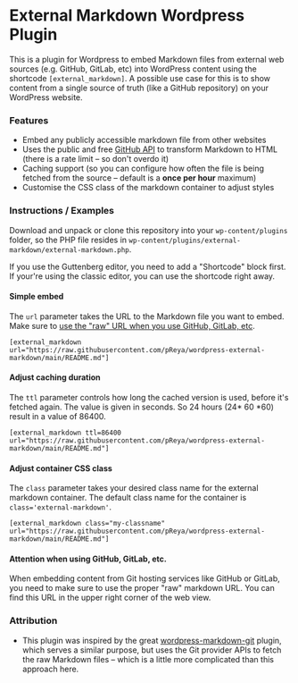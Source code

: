 # External Markdown Wordpress Plugin

This is a plugin for Wordpress to embed Markdown files from external web sources (e.g. GitHub, GitLab, etc) into WordPress content using the shortcode `[external_markdown]`. A possible use case for this is to show content from a single source of truth (like a GitHub repository) on your WordPress website.

### Features
* Embed any publicly accessible markdown file from other websites
* Uses the public and free [GitHub API](https://docs.github.com/en/rest/reference/markdown) to transform Markdown to HTML (there is a rate limit – so don't overdo it)
* Caching support (so you can configure how often the file is being fetched from the source – default is a **once per hour** maximum)
* Customise the CSS class of the markdown container to adjust styles

### Instructions / Examples
Download and unpack or clone this repository into your `wp-content/plugins` folder, so the PHP file resides in `wp-content/plugins/external-markdown/external-markdown.php`.

If you use the Guttenberg editor, you need to add a "Shortcode" block first. If your're using the classic editor, you can use the shortcode right away.

#### Simple embed
The `url` parameter takes the URL to the Markdown file you want to embed. Make sure to [use the "raw" URL when you use GitHub, GitLab, etc](#attention-when-using-github-gitlab-etc).
```
[external_markdown url="https://raw.githubusercontent.com/pReya/wordpress-external-markdown/main/README.md"]
```

#### Adjust caching duration
The `ttl` parameter controls how long the cached version is used, before it's fetched again. The value is given in seconds. So 24 hours (24* 60 *60) result in a value of 86400.
```
[external_markdown ttl=86400 url="https://raw.githubusercontent.com/pReya/wordpress-external-markdown/main/README.md"]
```

#### Adjust container CSS class
The `class` parameter takes your desired class name for the external markdown container. The default class name for the container is `class='external-markdown'`.
```
[external_markdown class="my-classname" url="https://raw.githubusercontent.com/pReya/wordpress-external-markdown/main/README.md"]
```

#### Attention when using GitHub, GitLab, etc.
When embedding content from Git hosting services like GitHub or GitLab, you need to make sure to use the proper "raw" markdown URL. You can find this URL in the upper right corner of the web view.

### Attribution
* This plugin was inspired by the great [wordpress-markdown-git](https://wordpress.org/plugins/documents-from-git/) plugin, which serves a similar purpose, but uses the Git provider APIs to fetch the raw Markdown files – which is a little more complicated than this approach here.